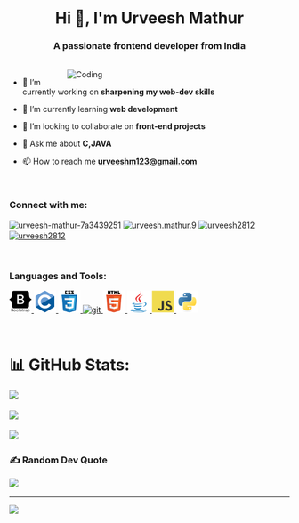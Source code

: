 
<h1 align="center">Hi 👋, I'm Urveesh Mathur</h1>
<h3 align="center">A passionate frontend developer from India</h3><br>
<img align="right" alt="Coding" width="400" src="https://cdn.dribbble.com/users/1162077/screenshots/3848914/programmer.gif">
<!--<p align="left"> <img src="https://komarev.com/ghpvc/?username=urveesh28&label=Profile%20views&color=0e75b6&style=flat" alt="urveesh28" /> </p>-->

- 🔭 I’m currently working on **sharpening my web-dev skills**

- 🌱 I’m currently learning **web development**

- 👯 I’m looking to collaborate on **front-end projects**

- 💬 Ask me about **C,JAVA**

- 📫 How to reach me **urveeshm123@gmail.com**

<br>
<h3 align="left">Connect with me:</h3>
<p align="left">
<a href="https://linkedin.com/in/urveesh-mathur-7a3439251" target="blank"><img align="center" src="https://raw.githubusercontent.com/rahuldkjain/github-profile-readme-generator/master/src/images/icons/Social/linked-in-alt.svg" alt="urveesh-mathur-7a3439251" height="30" width="40" /></a>
<a href="https://fb.com/urveesh.mathur.9" target="blank"><img align="center" src="https://raw.githubusercontent.com/rahuldkjain/github-profile-readme-generator/master/src/images/icons/Social/facebook.svg" alt="urveesh.mathur.9" height="30" width="40" /></a>
<a href="https://instagram.com/urveesh2812" target="blank"><img align="center" src="https://raw.githubusercontent.com/rahuldkjain/github-profile-readme-generator/master/src/images/icons/Social/instagram.svg" alt="urveesh2812" height="30" width="40" /></a>
<a href="https://auth.geeksforgeeks.org/user/urveesh2812" target="blank"><img align="center" src="https://raw.githubusercontent.com/rahuldkjain/github-profile-readme-generator/master/src/images/icons/Social/geeks-for-geeks.svg" alt="urveesh2812" height="30" width="40" /></a>
</p><BR>

<h3 align="left">Languages and Tools:</h3>
<p align="left"> <a href="https://getbootstrap.com" target="_blank" rel="noreferrer"> <img src="https://raw.githubusercontent.com/devicons/devicon/master/icons/bootstrap/bootstrap-plain-wordmark.svg" alt="bootstrap" width="40" height="40"/> </a> <a href="https://www.cprogramming.com/" target="_blank" rel="noreferrer"> <img src="https://raw.githubusercontent.com/devicons/devicon/master/icons/c/c-original.svg" alt="c" width="40" height="40"/> </a> <a href="https://www.w3schools.com/css/" target="_blank" rel="noreferrer"> <img src="https://raw.githubusercontent.com/devicons/devicon/master/icons/css3/css3-original-wordmark.svg" alt="css3" width="40" height="40"/> </a> <a href="https://git-scm.com/" target="_blank" rel="noreferrer"> <img src="https://www.vectorlogo.zone/logos/git-scm/git-scm-icon.svg" alt="git" width="40" height="40"/> </a> <a href="https://www.w3.org/html/" target="_blank" rel="noreferrer"> <img src="https://raw.githubusercontent.com/devicons/devicon/master/icons/html5/html5-original-wordmark.svg" alt="html5" width="40" height="40"/> </a> <a href="https://www.java.com" target="_blank" rel="noreferrer"> <img src="https://raw.githubusercontent.com/devicons/devicon/master/icons/java/java-original.svg" alt="java" width="40" height="40"/> </a> <a href="https://developer.mozilla.org/en-US/docs/Web/JavaScript" target="_blank" rel="noreferrer"> <img src="https://raw.githubusercontent.com/devicons/devicon/master/icons/javascript/javascript-original.svg" alt="javascript" width="40" height="40"/> </a> <a href="https://www.python.org" target="_blank" rel="noreferrer"> <img src="https://raw.githubusercontent.com/devicons/devicon/master/icons/python/python-original.svg" alt="python" width="40" height="40"/> </a> </p><br>

# 📊 GitHub Stats:
![](https://github-readme-stats.vercel.app/api?username=urveesh28&theme=tokyonight&hide_border=false&include_all_commits=false&count_private=false)<br/><br/>
![](https://github-readme-streak-stats.herokuapp.com/?user=urveesh28&theme=tokyonight&hide_border=false)<br/><br/>
![](https://github-readme-stats.vercel.app/api/top-langs/?username=urveesh28&theme=tokyonight&hide_border=false&include_all_commits=false&count_private=false&layout=compact)<br>

### ✍️ Random Dev Quote
![](https://quotes-github-readme.vercel.app/api?type=vetical&theme=tokyonight)




---
[![](https://visitcount.itsvg.in/api?id=urveesh28&icon=0&color=1)](https://visitcount.itsvg.in)

<!-- Proudly created with GPRM ( https://gprm.itsvg.in ) -->

<!--<p><img align="left" src="https://github-readme-stats.vercel.app/api/top-langs?username=urveesh28&show_icons=true&locale=en&layout=compact" alt="urveesh28" /></p>

<p>&nbsp;<img align="center" src="https://github-readme-stats.vercel.app/api?username=urveesh28&show_icons=true&locale=en" alt="urveesh28" /></p>

<p><img align="center" src="https://github-readme-streak-stats.herokuapp.com/?user=urveesh28&" alt="urveesh28" /></p>-->
